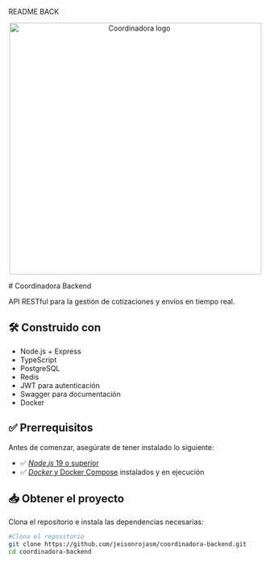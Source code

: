 README BACK

<p align="center">
  <img src="public\coordinadora-logo.svg" width="500" alt="Coordinadora logo" />
</p>
# Coordinadora Backend

API RESTful para la gestión de cotizaciones y envíos en tiempo real.

## 🛠️ Construido con
- Node.js + Express
- TypeScript
- PostgreSQL
- Redis
- JWT para autenticación
- Swagger para documentación
- Docker

## ✅ Prerrequisitos

Antes de comenzar, asegúrate de tener instalado lo siguiente:

- ✅ [*Node.js* 19 o superior](https://nodejs.org/)
- ✅ [*Docker* y Docker Compose](https://www.docker.com/get-started) instalados y en ejecución

## 📥 Obtener el proyecto

Clona el repositorio e instala las dependencias necesarias:

```bash
#Clona el repositorio
git clone https://github.com/jeisonrojasm/coordinadora-backend.git
cd coordinadora-backend
```